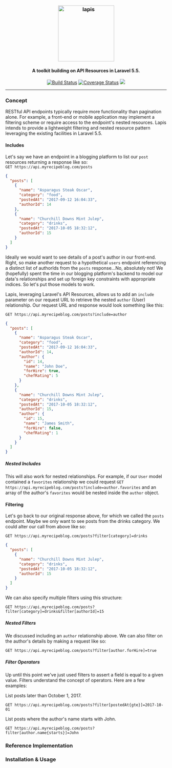 <h3 align="center">
  <a href="https://github.com/aejnsn/lapis"><img src="https://user-images.githubusercontent.com/5347897/31596692-2a79a572-b212-11e7-924c-356187b8ea7c.png" alt="lapis" width="175"></a>
</h3>
<h4 align="center">A toolkit building on API Resources in Laravel 5.5.</h4>
<p align="center">
  <a href="https://travis-ci.org/aejnsn/lapis"><img src="https://travis-ci.org/aejnsn/lapis.svg?branch=master" alt="Build Status"></a>
  <a href='https://coveralls.io/github/aejnsn/lapis?branch=master'><img src='https://coveralls.io/repos/github/aejnsn/lapis/badge.svg?branch=master' alt='Coverage Status' /></a>
  <a href="https://codeclimate.com/github/aejnsn/lapis/maintainability"><img src="https://api.codeclimate.com/v1/badges/12b0e51fa30f0adaa9ea/maintainability" /></a>
</p>
<hr />

### Concept
RESTful API endpoints typically require more functionality than pagination alone. 
For example, a front-end or mobile application may implement a filtering scheme or require access to the endpoint's nested resources. 
Lapis intends to provide a lightweight filtering and nested resource pattern leveraging the existing facilities in Laravel 5.5.

#### Includes
Let's say we have an endpoint in a blogging platform to list our `post` resources returning a response like so:  
```GET https://api.myrecipeblog.com/posts```  
```json
{
  "posts": [
    {
      "name": "Asparagus Steak Oscar",
      "category": "food",
      "postedAt": "2017-09-12 16:04:33",
      "authorId": 14
    },
    {
      "name": "Churchill Downs Mint Julep",
      "category": "drinks",
      "postedAt": "2017-10-05 18:32:12",
      "authorId": 15
    }
  ]
}
```

Ideally we would want to see details of a post's author in our front-end. 
Right, so make another request to a hypothetical `users` endpoint referencing a distinct list of authorIds from the `posts` response...No, absolutely not! 
We (hopefully) spent the time in our blogging platform's backend to model our data's relationships and set up foreign key constraints with appropriate indices. 
So let's put those models to work.

Lapis, leveraging Laravel's API Resources, allows us to add an `include` parameter on our request URL to retrieve the nested `author` (User) relationship. 
Our request URL and response would look something like this:

`GET https://api.myrecipeblog.com/posts?include=author`

```json
{
  "posts": [
    {
      "name": "Asparagus Steak Oscar",
      "category": "food",
      "postedAt": "2017-09-12 16:04:33",
      "authorId": 14,
      "author": {
        "id": 14,
        "name": "John Doe",
        "forHire": true,
        "chefRating": 5
      }
    },
    {
      "name": "Churchill Downs Mint Julep",
      "category": "drinks",
      "postedAt": "2017-10-05 18:32:12",
      "authorId": 15,
      "author": {
        "id": 15,
        "name": "James Smith",
        "forHire": false,
        "chefRating": 1
      }
    }
  ]
}
```
##### Nested Includes
This will also work for nested relationships. 
For example, if our `User` model contained a `favorites` relationship we could request
`GET https://api.myrecipeblog.com/posts?include=author.favorites` 
and an array of the author's `favorites` would be nested inside the `author` object.

#### Filtering
Let's go back to our original response above, for which we called the `posts` endpoint. 
Maybe we only want to see posts from the drinks category. 
We could alter our call from above like so:  

`GET https://api.myrecipeblog.com/posts?filter[category]=drinks`
  
```json
{
  "posts": [
    {
      "name": "Churchill Downs Mint Julep",
      "category": "drinks",
      "postedAt": "2017-10-05 18:32:12",
      "authorId": 15
    }
  ]
}
```

We can also specify multiple filters using this structure:  

`GET https://api.myrecipeblog.com/posts?filter[category]=drinks&filter[authorId]=15`

##### Nested Filters
We discussed including an `author` relationship above. 
We can also filter on the author's details by making a request like so:

`GET https://api.myrecipeblog.com/posts?filter[author.forHire]=true`

##### Filter Operators
Up until this point we've just used filters to assert a field is equal to a given value. 
Filters understand the concept of operators. 
Here are a few examples:  
  
List posts later than October 1, 2017.  

`GET https://api.myrecipeblog.com/posts?filter[postedAt{gte}]=2017-10-01`  
  
List posts where the author's name starts with John.
  
`GET https://api.myrecipeblog.com/posts?filter[author.name{starts}]=John`

### Reference Implementation

### Installation & Usage
